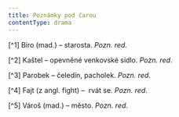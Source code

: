 ```yaml
---
title: Poznámky pod čarou
contentType: drama
---
```


<section>

[^1] Bíro (mad.) – starosta. _Pozn. red._

[^2] Kaštel – opevněné venkovské sídlo. _Pozn. red_.

[^3] Parobek – čeledín, pacholek. _Pozn. red_.

[^4] Fajt (z angl. fight) –  rvát se. _Pozn. red_.

[^5] Vároš (mad.) – město. _Pozn. red_.

</section>
